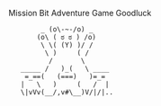 Mission Bit 
Adventure Game
Goodluck




 
            _ (o\-~-/o) _
           (o\ ( ಠ ಠ ) /o)
            \ \( (Y) )/ /
             \ )     ( /
              /       \
       _____ /   )_(   \ ____
        =_==(   (===)   )=_=
       |   \   )     (   /  |
       \|vVv(__/,v#\__)V/|/|..

